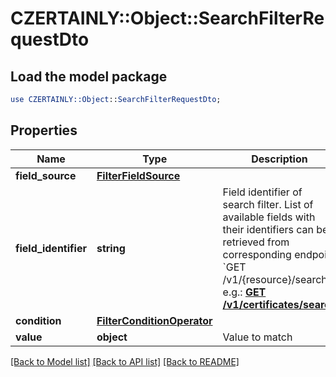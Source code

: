 # CZERTAINLY::Object::SearchFilterRequestDto

## Load the model package
```perl
use CZERTAINLY::Object::SearchFilterRequestDto;
```

## Properties
Name | Type | Description | Notes
------------ | ------------- | ------------- | -------------
**field_source** | [**FilterFieldSource**](FilterFieldSource.md) |  | 
**field_identifier** | **string** | Field identifier of search filter. List of available fields with their identifiers can be retrieved from corresponding endpoint &#x60;GET /v1/{resource}/search&#x60;, e.g.: [**GET /v1/certificates/search**](../core-certificate/#tag/Certificate-Inventory/operation/getSearchableFieldInformation) | 
**condition** | [**FilterConditionOperator**](FilterConditionOperator.md) |  | 
**value** | **object** | Value to match | [optional] 

[[Back to Model list]](../README.md#documentation-for-models) [[Back to API list]](../README.md#documentation-for-api-endpoints) [[Back to README]](../README.md)


